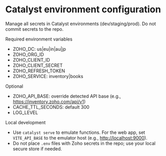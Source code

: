 # Catalyst environment configuration

Manage all secrets in Catalyst environments (dev/staging/prod). Do not commit secrets to the repo.

Required environment variables

- ZOHO_DC: us|eu|in|au|jp
- ZOHO_ORG_ID
- ZOHO_CLIENT_ID
- ZOHO_CLIENT_SECRET
- ZOHO_REFRESH_TOKEN
- ZOHO_SERVICE: inventory|books

Optional

- ZOHO_API_BASE: override detected API base (e.g., <https://inventory.zoho.com/api/v1>)
- CACHE_TTL_SECONDS: default 300
- LOG_LEVEL

Local development

- Use `catalyst serve` to emulate functions. For the web app, set `VITE_API_BASE` to the emulator host (e.g., <http://localhost:9000>).
- Do not place `.env` files with Zoho secrets in the repo; use your local secure store if needed.
